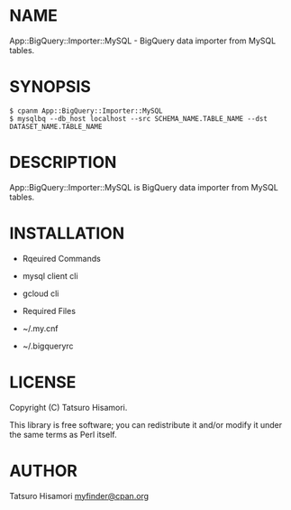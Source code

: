 # NAME

App::BigQuery::Importer::MySQL - BigQuery data importer from MySQL tables.

# SYNOPSIS

    $ cpanm App::BigQuery::Importer::MySQL
    $ mysqlbq --db_host localhost --src SCHEMA_NAME.TABLE_NAME --dst DATASET_NAME.TABLE_NAME

# DESCRIPTION

App::BigQuery::Importer::MySQL is BigQuery data importer from MySQL tables.

# INSTALLATION

- Rqeuired Commands
 - mysql client cli
 - gcloud cli

- Required Files
 - ~/.my.cnf
 - ~/.bigqueryrc

# LICENSE

Copyright (C) Tatsuro Hisamori.

This library is free software; you can redistribute it and/or modify
it under the same terms as Perl itself.

# AUTHOR

Tatsuro Hisamori <myfinder@cpan.org>
